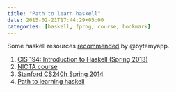 ```yaml
---
title: "Path to learn haskell"
date: 2015-02-21T17:44:29+05:00
categories: [haskell, fprog, course, bookmark]
---
```


Some haskell resources [recommended](http://bitemyapp.com/posts/2014-12-31-functional-education.html) by @bytemyapp. 

1. [CIS 194: Introduction to Haskell (Spring 2013)](http://www.seas.upenn.edu/~cis194/spring13/)
2. [NICTA course](https://github.com/NICTA/course/)
3. [Stanford CS240h Spring 2014](http://www.scs.stanford.edu/14sp-cs240h/)
4. [Path to learning haskell](https://github.com/bitemyapp/learnhaskell)
